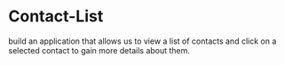 # Contact-List


 build an application that allows us to view a list of contacts and click on a selected contact to gain more details about them.